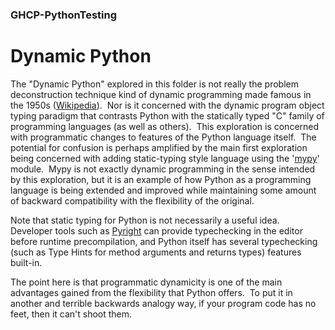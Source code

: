 
### GHCP-PythonTesting

# Dynamic Python

The "Dynamic Python" explored in this folder is not really the problem deconstruction technique
kind of dynamic programming made famous in the 1950s ([Wikipedia](https://en.wikipedia.org/wiki/Dynamic_programming)).&nbsp; 
Nor is it concerned with the dynamic program object typing paradigm that contrasts Python with the 
statically typed "C" family of programming languages (as well as others).&nbsp; 
This exploration is concerned with programmatic changes to features of the Python language
itself.&nbsp; 
The potential for confusion is perhaps amplified by the main first exploration being concerned with 
adding static-typing style language using the '[mypy](https://github.com/python/mypy)' module.&nbsp; 
Mypy is not exactly dynamic programming in the sense intended by this exploration, 
but it is an example of how Python as a programming language is being extended and improved
while maintaining some amount of backward compatibility with the flexibility of the original.

Note that static typing for Python is not necessarily a useful idea.&nbsp; 
Developer tools such as [Pyright](https://github.com/microsoft/pyright) 
can provide typechecking in the editor before runtime precompilation, 
and Python itself has several typechecking (such as Type Hints for method arguments and returns types) 
features built-in.&nbsp; 

The point here is that programmatic dynamicity is one of the main advantages gained 
from the flexibility that Python offers.&nbsp; 
To put it in another and terrible backwards analogy way, 
if your program code has no feet, then it can't shoot them.&nbsp; 
<!-- (Though the problem of Python accidentally 
eating stray bullet lead from the ground without
knowing better seems to remain). -->
